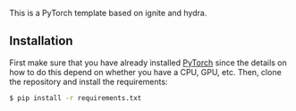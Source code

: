 This is a PyTorch template based on ignite and hydra.


## Installation

First make sure that you have already installed [PyTorch](https://pytorch.org/get-started/locally/) since the details on how to do this depend on whether you have a CPU, GPU, etc. Then, clone the repository and install the requirements:

```bash
$ pip install -r requirements.txt
```
